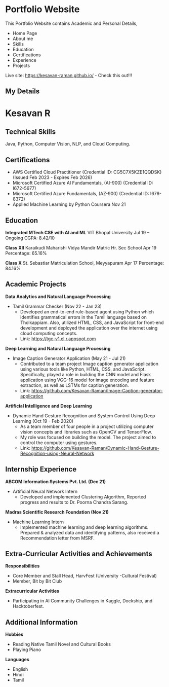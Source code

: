 
# Portfolio Website

This Portfolio Website contains Academic and Personal Details,
* Home Page
* About me
* Skills
* Education
* Certifications
* Experience
* Projects

Live site: https://kesavan-raman.github.io/ - Check this out!!!

## My Details

# Kesavan R

## Technical Skills
Java, Python, Computer Vision, NLP, and Cloud Computing.

## Certifications
- AWS Certified Cloud Practitioner (Credential ID: CG5C7X5KZE1QQDSK) (Issued Feb 2023 - Expires Feb 2026)
- Microsoft Certified Azure AI Fundamentals, (AI-900) (Credential ID: I672-5677)
- Microsoft Certified Azure Fundamentals, (AZ-900) (Credential ID: I676-8372)
- Applied Machine Learning by Python Coursera Nov 21

## Education
**Integrated MTech CSE with AI and ML**
VIT Bhopal University
Jul 19 – Ongoing
CGPA: 8.42/10

**Class XII**
Karaikudi Maharishi Vidya Mandir Matric Hr. Sec School
Apr 19
Percentage: 65.16%

**Class X**
St. Sebastiar Matriculation School, Meyyapuram
Apr 17
Percentage: 84.16%

## Academic Projects
**Data Analytics and Natural Language Processing**
- Tamil Grammar Checker (Nov 22 - Jan 23)
  - Developed an end-to-end rule-based agent using Python which identifies grammatical errors in the Tamil language based on Tholkappiam. Also, utilized HTML, CSS, and JavaScript for front-end development and deployed the application over the internet using cloud computing concepts. 
  - Link: https://tgc-v1.el.r.appspot.com 

**Deep Learning and Natural Language Processing**
- Image Caption Generator Application (May 21 - Jul 21)
  - Contributed to a team project Image caption generator application using various tools like Python, HTML, CSS, and JavaScript. Specifically, played a role in building the CNN model and Flask application using VGG-16 model for image encoding and feature extraction, as well as LSTMs for caption generation. 
  - Link: https://github.com/Kesavan-Raman/Image-Caption-generator-application

**Artificial Intelligence and Deep Learning**
- Dynamic Hand Gesture Recognition and System Control Using Deep Learning (Oct 19 - Feb 2020)
  - As a team member of four people in a project utilizing computer vision concepts and libraries such as OpenCV and TensorFlow.
  - My role was focused on building the model. The project aimed to control the computer using gestures.
  - Link: https://github.com/Kesavan-Raman/Dynamic-Hand-Gesture-Recognition-using-Neural-Network

## Internship Experience
**ABCOM Information Systems Pvt. Ltd. (Dec 21)**
- Artificial Neural Network Intern
  - Developed and implemented Clustering Algorithm, Reported progress and results to Dr. Poorna Chandra Sarang.

**Madras Scientific Research Foundation (Nov 21)**
- Machine Learning Intern
  - Implemented machine learning and deep learning algorithms. Prepared & analyzed data and identifying patterns, also received a Recommendation letter from MSRF.

## Extra-Curricular Activities and Achievements
**Responsibilities**
- Core Member and Stall Head, HarvFest (University -Cultural Festival)
- Member, Bit by Bit Club

**Extracurricular Activities**
- Participating in AI Community Challenges in Kaggle, Dockship, and Hacktoberfest.

## Additional Information
**Hobbies**
- Reading Native Tamil Novel and Cultural Books
- Playing Piano

**Languages**
- English
- Hindi
- Tamil

